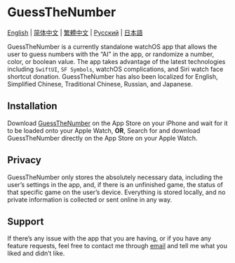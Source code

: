 # GuessTheNumber

[English](https://github.com/zhumingcheng697/GuessTheNumber/wiki) | [简体中文](https://github.com/zhumingcheng697/GuessTheNumber/wiki/GuessTheNumber-%E2%80%93-%E7%8C%9C%E6%95%B0%E5%AD%97) | [繁體中文](https://github.com/zhumingcheng697/GuessTheNumber/wiki/GuessTheNumber-%E2%80%93-%E7%8C%9C%E6%95%B8%E5%AD%97) | [Русский](https://github.com/zhumingcheng697/GuessTheNumber/wiki/GuessTheNumber-%E2%80%93-%D0%A3%D0%B3%D0%B0%D0%B4%D0%B0%D0%B9-%D0%A7%D0%B8%D1%81%D0%BB%D0%BE) | [日本語](https://github.com/zhumingcheng697/GuessTheNumber/wiki/GuessTheNumber-%E2%80%93-%E6%95%B0%E3%82%92%E6%8E%A8%E6%B8%AC)

GuessTheNumber is a currently standalone watchOS app that allows the user to guess numbers with the “AI” in the app, or randomize a number, color, or boolean value. The app takes advantage of the latest technologies including `SwiftUI`, `SF Symbols`, watchOS complications, and Siri watch face shortcut donation. GuessTheNumber has also been localized for English, Simplified Chinese, Traditional Chinese, Russian, and Japanese. 

## Installation

Download [GuessTheNumber](https://apps.apple.com/app/guessthenumber-by-mccoy-zhu/id1513747066) on the App Store on your iPhone and wait for it to be loaded onto your Apple Watch, **OR**, Search for and download GuessTheNumber directly on the App Store on your Apple Watch.

## Privacy

GuessTheNumber only stores the absolutely necessary data, including the user’s settings in the app, and, if there is an unfinished game, the status of that specific game on the user’s device. Everything is stored locally, and no private information is collected or sent online in any way.

## Support

If there’s any issue with the app that you are having, or if you have any feature requests, feel free to contact me through [email](mailto:zhumingcheng697@icloud.com) and tell me what you liked and didn’t like.
